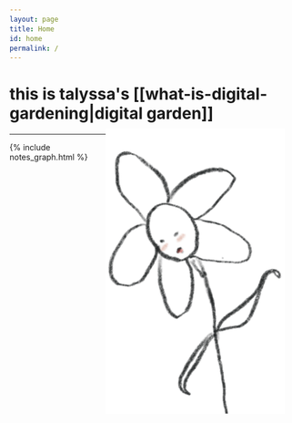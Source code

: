 ```yaml
---
layout: page
title: Home
id: home
permalink: /
---
```


# this is talyssa's [[what-is-digital-gardening|digital garden]] <img src="/assets/index.png" align="right" style="padding: 10px 20px 10px 0px; height:500px;">
<hr>
{% include notes_graph.html %}


<style>
  .wrapper {
    max-width: 46em;
  }
</style>
